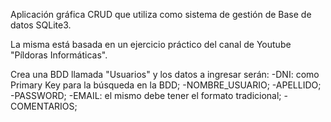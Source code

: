 Aplicación gráfica CRUD que utiliza como sistema de gestión de Base de datos SQLite3.

La misma está basada en un ejercicio práctico del canal de Youtube "Píldoras Informáticas".

Crea una BDD llamada "Usuarios" y los datos a ingresar serán:
  -DNI: como Primary Key para la búsqueda en la BDD;
  -NOMBRE_USUARIO;
  -APELLIDO;
  -PASSWORD;
  -EMAIL: el mismo debe tener el formato tradicional;
  -COMENTARIOS;
